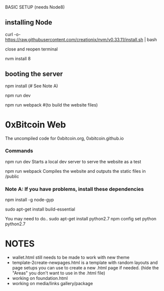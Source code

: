 


BASIC SETUP (needs Node8)

## installing Node

curl -o- https://raw.githubusercontent.com/creationix/nvm/v0.33.11/install.sh | bash

close and reopen terminal

nvm install 8

## booting the server

npm install   (# See Note A)

npm run dev

npm run webpack #(to build the website files)

# 0xBitcoin Web

The uncompiled code for 0xbitcoin.org, 0xbitcoin.github.io

### Commands

npm run dev
    Starts a local dev server to serve the website as a test

npm run webpack
     Compiles the website and outputs the static files in  /public


###  Note A: If you have problems, install these dependencies


npm install -g node-gyp

sudo apt-get install build-essential

You may need to do..
sudo apt-get install python2.7
npm config set python python2.7


# **NOTES**
- wallet.html still needs to be made to work with new theme
- template-2create-newpages.html is a template with random layouts and page setups you can use to create a new .html page if needed. (hide the "Areas" you don't want to use in the .html file)
- working on foundation.html
- working on media/links gallery/package
